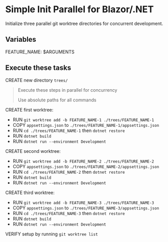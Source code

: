 # Simple Init Parallel for Blazor/.NET

Initialize three parallel git worktree directories for concurrent development.

## Variables

FEATURE_NAME: $ARGUMENTS

## Execute these tasks

CREATE new directory `trees/`

> Execute these steps in parallel for concurrency
>
> Use absolute paths for all commands

CREATE first worktree:
- RUN `git worktree add -b FEATURE_NAME-1 ./trees/FEATURE_NAME-1`
- COPY `appsettings.json` to `./trees/FEATURE_NAME-1/appsettings.json`
- RUN `cd ./trees/FEATURE_NAME-1` then `dotnet restore`
- RUN `dotnet build`
- RUN `dotnet run --environment Development`

CREATE second worktree:
- RUN `git worktree add -b FEATURE_NAME-2 ./trees/FEATURE_NAME-2`
- COPY `appsettings.json` to `./trees/FEATURE_NAME-2/appsettings.json`
- RUN `cd ./trees/FEATURE_NAME-2` then `dotnet restore`
- RUN `dotnet build`
- RUN `dotnet run --environment Development`

CREATE third worktree:
- RUN `git worktree add -b FEATURE_NAME-3 ./trees/FEATURE_NAME-3`
- COPY `appsettings.json` to `./trees/FEATURE_NAME-3/appsettings.json`
- RUN `cd ./trees/FEATURE_NAME-3` then `dotnet restore`
- RUN `dotnet build`
- RUN `dotnet run --environment Development`

VERIFY setup by running `git worktree list`